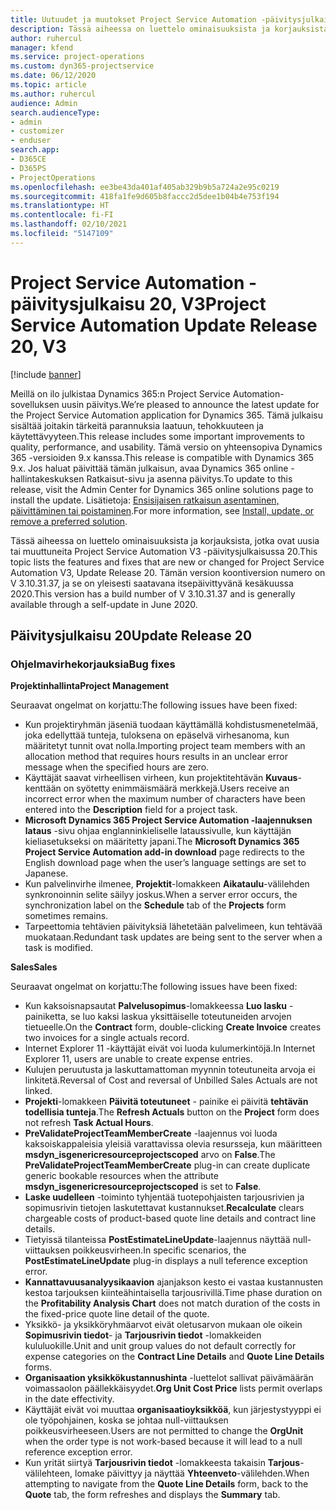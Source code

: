 ```yaml
---
title: Uutuudet ja muutokset Project Service Automation -päivitysjulkaisussa 20, V3
description: Tässä aiheessa on luettelo ominaisuuksista ja korjauksista, jotka ovat käytettävissä Project Service Automation -päivitysjulkaisussa 20, V3.
author: ruhercul
manager: kfend
ms.service: project-operations
ms.custom: dyn365-projectservice
ms.date: 06/12/2020
ms.topic: article
ms.author: ruhercul
audience: Admin
search.audienceType:
- admin
- customizer
- enduser
search.app:
- D365CE
- D365PS
- ProjectOperations
ms.openlocfilehash: ee3be43da401af405ab329b9b5a724a2e95c0219
ms.sourcegitcommit: 418fa1fe9d605b8faccc2d5dee1b04b4e753f194
ms.translationtype: HT
ms.contentlocale: fi-FI
ms.lasthandoff: 02/10/2021
ms.locfileid: "5147109"
---
```

# <a name="project-service-automation-update-release-20-v3"></a><span data-ttu-id="117da-103">Project Service Automation -päivitysjulkaisu 20, V3</span><span class="sxs-lookup"><span data-stu-id="117da-103">Project Service Automation Update Release 20, V3</span></span>

[!include [banner](../includes/psa-now-project-operations.md)]

<span data-ttu-id="117da-104">Meillä on ilo julkistaa Dynamics 365:n Project Service Automation-sovelluksen uusin päivitys.</span><span class="sxs-lookup"><span data-stu-id="117da-104">We’re pleased to announce the latest update for the Project Service Automation application for Dynamics 365.</span></span> <span data-ttu-id="117da-105">Tämä julkaisu sisältää joitakin tärkeitä parannuksia laatuun, tehokkuuteen ja käytettävyyteen.</span><span class="sxs-lookup"><span data-stu-id="117da-105">This release includes some important improvements to quality, performance, and usability.</span></span> <span data-ttu-id="117da-106">Tämä versio on yhteensopiva Dynamics 365 -versioiden 9.x kanssa.</span><span class="sxs-lookup"><span data-stu-id="117da-106">This release is compatible with Dynamics 365 9.x.</span></span> <span data-ttu-id="117da-107">Jos haluat päivittää tämän julkaisun, avaa Dynamics 365 online -hallintakeskuksen Ratkaisut-sivu ja asenna päivitys.</span><span class="sxs-lookup"><span data-stu-id="117da-107">To update to this release, visit the Admin Center for Dynamics 365 online solutions page to install the update.</span></span> <span data-ttu-id="117da-108">Lisätietoja: [Ensisijaisen ratkaisun asentaminen, päivittäminen tai poistaminen](https://docs.microsoft.com/power-platform/admin/install-remove-preferred-solution).</span><span class="sxs-lookup"><span data-stu-id="117da-108">For more information, see [Install, update, or remove a preferred solution](https://docs.microsoft.com/power-platform/admin/install-remove-preferred-solution).</span></span>

<span data-ttu-id="117da-109">Tässä aiheessa on luettelo ominaisuuksista ja korjauksista, jotka ovat uusia tai muuttuneita Project Service Automation V3 -päivitysjulkaisussa 20.</span><span class="sxs-lookup"><span data-stu-id="117da-109">This topic lists the features and fixes that are new or changed for Project Service Automation V3, Update Release 20.</span></span> <span data-ttu-id="117da-110">Tämän version koontiversion numero on V 3.10.31.37, ja se on yleisesti saatavana itsepäivittyvänä kesäkuussa 2020.</span><span class="sxs-lookup"><span data-stu-id="117da-110">This version has a build number of V 3.10.31.37 and is generally available through a self-update in June 2020.</span></span>

## <a name="update-release-20"></a><span data-ttu-id="117da-111">Päivitysjulkaisu 20</span><span class="sxs-lookup"><span data-stu-id="117da-111">Update Release 20</span></span>

### <a name="bug-fixes"></a><span data-ttu-id="117da-112">Ohjelmavirhekorjauksia</span><span class="sxs-lookup"><span data-stu-id="117da-112">Bug fixes</span></span>

<span data-ttu-id="117da-113">**Projektinhallinta**</span><span class="sxs-lookup"><span data-stu-id="117da-113">**Project Management**</span></span>

<span data-ttu-id="117da-114">Seuraavat ongelmat on korjattu:</span><span class="sxs-lookup"><span data-stu-id="117da-114">The following issues have been fixed:</span></span>

- <span data-ttu-id="117da-115">Kun projektiryhmän jäseniä tuodaan käyttämällä kohdistusmenetelmää, joka edellyttää tunteja, tuloksena on epäselvä virhesanoma, kun määritetyt tunnit ovat nolla.</span><span class="sxs-lookup"><span data-stu-id="117da-115">Importing project team members with an allocation method that requires hours results in an unclear error message when the specified hours are zero.</span></span>
- <span data-ttu-id="117da-116">Käyttäjät saavat virheellisen virheen, kun projektitehtävän **Kuvaus**-kenttään on syötetty enimmäismäärä merkkejä.</span><span class="sxs-lookup"><span data-stu-id="117da-116">Users receive an incorrect error when the maximum number of characters have been entered into the **Description** field for a project task.</span></span>
- <span data-ttu-id="117da-117">**Microsoft Dynamics 365 Project Service Automation -laajennuksen lataus** -sivu ohjaa englanninkieliselle lataussivulle, kun käyttäjän kieliasetukseksi on määritetty japani.</span><span class="sxs-lookup"><span data-stu-id="117da-117">The **Microsoft Dynamics 365 Project Service Automation add-in download** page redirects to the English download page when the user’s language settings are set to Japanese.</span></span>
- <span data-ttu-id="117da-118">Kun palvelinvirhe ilmenee, **Projektit**-lomakkeen **Aikataulu**-välilehden synkronoinnin selite säilyy joskus.</span><span class="sxs-lookup"><span data-stu-id="117da-118">When a server error occurs, the synchronization label on the **Schedule** tab of the **Projects** form sometimes remains.</span></span>
- <span data-ttu-id="117da-119">Tarpeettomia tehtävien päivityksiä lähetetään palvelimeen, kun tehtävää muokataan.</span><span class="sxs-lookup"><span data-stu-id="117da-119">Redundant task updates are being sent to the server when a task is modified.</span></span>

<span data-ttu-id="117da-120">**Sales**</span><span class="sxs-lookup"><span data-stu-id="117da-120">**Sales**</span></span>

<span data-ttu-id="117da-121">Seuraavat ongelmat on korjattu:</span><span class="sxs-lookup"><span data-stu-id="117da-121">The following issues have been fixed:</span></span>

- <span data-ttu-id="117da-122">Kun kaksoisnapsautat **Palvelusopimus**-lomakkeessa **Luo lasku** -painiketta, se luo kaksi laskua yksittäiselle toteutuneiden arvojen tietueelle.</span><span class="sxs-lookup"><span data-stu-id="117da-122">On the **Contract** form, double-clicking **Create Invoice** creates two invoices for a single actuals record.</span></span>
- <span data-ttu-id="117da-123">Internet Explorer 11 -käyttäjät eivät voi luoda kulumerkintöjä.</span><span class="sxs-lookup"><span data-stu-id="117da-123">In Internet Explorer 11, users are unable to create expense entries.</span></span>
- <span data-ttu-id="117da-124">Kulujen peruutusta ja laskuttamattoman myynnin toteutuneita arvoja ei linkitetä.</span><span class="sxs-lookup"><span data-stu-id="117da-124">Reversal of Cost and reversal of Unbilled Sales Actuals are not linked.</span></span>
- <span data-ttu-id="117da-125">**Projekti**-lomakkeen **Päivitä toteutuneet** - painike ei päivitä **tehtävän todellisia tunteja**.</span><span class="sxs-lookup"><span data-stu-id="117da-125">The **Refresh Actuals** button on the **Project** form does not refresh **Task Actual Hours**.</span></span>
- <span data-ttu-id="117da-126">**PreValidateProjectTeamMemberCreate** -laajennus voi luoda kaksoiskappaleisia yleisiä varattavissa olevia resursseja, kun määritteen **msdyn_isgenericresourceprojectscoped** arvo on **False**.</span><span class="sxs-lookup"><span data-stu-id="117da-126">The **PreValidateProjectTeamMemberCreate** plug-in can create duplicate generic bookable resources when the attribute **msdyn_isgenericresourceprojectscoped** is set to **False**.</span></span>
- <span data-ttu-id="117da-127">**Laske uudelleen** -toiminto tyhjentää tuotepohjaisten tarjousrivien ja sopimusrivin tietojen laskutettavat kustannukset.</span><span class="sxs-lookup"><span data-stu-id="117da-127">**Recalculate** clears chargeable costs of product-based quote line details and contract line details.</span></span>
- <span data-ttu-id="117da-128">Tietyissä tilanteissa **PostEstimateLineUpdate**-laajennus näyttää null-viittauksen poikkeusvirheen.</span><span class="sxs-lookup"><span data-stu-id="117da-128">In specific scenarios, the **PostEstimateLineUpdate** plug-in displays a null teference exception error.</span></span>
- <span data-ttu-id="117da-129">**Kannattavuusanalyysikaavion** ajanjakson kesto ei vastaa kustannusten kestoa tarjouksen kiinteähintaisella tarjousrivillä.</span><span class="sxs-lookup"><span data-stu-id="117da-129">Time phase duration on the **Profitability Analysis Chart** does not match duration of the costs in the fixed-price quote line detail of the quote.</span></span>
- <span data-ttu-id="117da-130">Yksikkö- ja yksikköryhmäarvot eivät oletusarvon mukaan ole oikein **Sopimusrivin tiedot**- ja **Tarjousrivin tiedot** -lomakkeiden kululuokille.</span><span class="sxs-lookup"><span data-stu-id="117da-130">Unit and unit group values do not default correctly for expense categories on the **Contract Line Details** and **Quote Line Details** forms.</span></span>
- <span data-ttu-id="117da-131">**Organisaation yksikkökustannushinta** -luettelot sallivat päivämäärän voimassaolon päällekkäisyydet.</span><span class="sxs-lookup"><span data-stu-id="117da-131">**Org Unit Cost Price** lists permit overlaps in the date effectivity.</span></span>
- <span data-ttu-id="117da-132">Käyttäjät eivät voi muuttaa **organisaatioyksikköä**, kun järjestystyyppi ei ole työpohjainen, koska se johtaa null-viittauksen poikkeusvirheeseen.</span><span class="sxs-lookup"><span data-stu-id="117da-132">Users are not permitted to change the **OrgUnit** when the order type is not work-based because it will lead to a null reference exception error.</span></span>
- <span data-ttu-id="117da-133">Kun yrität siirtyä **Tarjousrivin tiedot** -lomakkeesta takaisin **Tarjous**-välilehteen, lomake päivittyy ja näyttää **Yhteenveto**-välilehden.</span><span class="sxs-lookup"><span data-stu-id="117da-133">When attempting to navigate from the **Quote Line Details** form, back to the **Quote** tab, the form refreshes and displays the **Summary** tab.</span></span>
